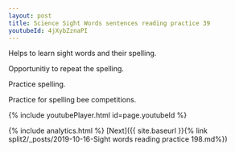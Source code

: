 ```yaml
---
layout: post
title: Science Sight Words sentences reading practice 39
youtubeId: 4jXybZznaPI
---
```

 
 
Helps to learn sight words and their spelling.

Opportunitiy to repeat the spelling. 

Practice spelling. 
 
Practice for spelling bee competitions. 
 
{% include youtubePlayer.html id=page.youtubeId %}
 
 
{% include analytics.html %} 
[Next]({{ site.baseurl }}{% link  split2/_posts/2019-10-16-Sight words reading practice 198.md%})
 
